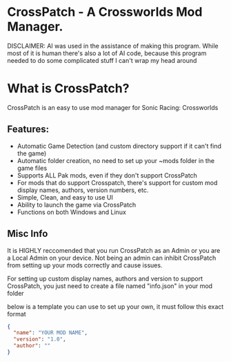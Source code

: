 # CrossPatch - A Crossworlds Mod Manager.

DISCLAIMER: AI was used in the assistance of making this program. 
While most of it is human there's also a lot of AI code, because this program needed to do some complicated stuff I can't wrap my head around


# What is CrossPatch?
CrossPatch is an easy to use mod manager for Sonic Racing: Crossworlds

## Features:
- Automatic Game Detection (and custom directory support if it can't find the game)
- Automatic folder creation, no need to set up your ~mods folder in the game files
- Supports ALL Pak mods, even if they don't support CrossPatch
- For mods that do support Crosspatch, there's support for custom mod display names, authors, version numbers, etc.
- Simple, Clean, and easy to use UI
- Ability to launch the game via CrossPatch
- Functions on both Windows and Linux

## Misc Info

It is HIGHLY reccomended that you run CrossPatch as an Admin or you are a Local Admin on your device. Not being an admin can inhibit CrossPatch from setting up your mods correctly and cause issues.

For setting up custom display names, authors and version to support CrossPatch, you just need to create a file named "info.json" in your mod folder

below is a template you can use to set up your own, it must follow this exact format

```json
{
  "name": "YOUR MOD NAME",
  "version": "1.0",
  "author": ""
}
```








